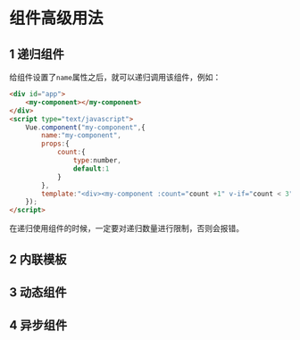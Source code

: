 # 组件高级用法
## 1 递归组件

给组件设置了`name`属性之后，就可以递归调用该组件，例如：
```html
<div id="app">
	<my-component></my-component>
</div>
<script type="text/javascript">
	Vue.component("my-component",{
		name:"my-component",
		props:{
			count:{
				type:number,
				default:1
			}	
		},
		template:"<div><my-component :count="count +1" v-if="count < 3"></my-component></div>"	
	});
</script>
```

在递归使用组件的时候，一定要对递归数量进行限制，否则会报错。
## 2 内联模板
## 3 动态组件
## 4 异步组件